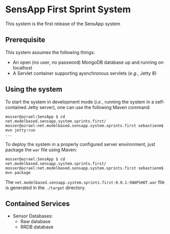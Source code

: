# SensApp First Sprint System

This system is the first release of the SensApp system

## Prerequisite

This system assumes the following things:

  - An open (no user, no password) MongoDB database up and running on localhost
  - A Servlet container supporting aysnchronous servlets (_e.g._, Jetty 8) 

## Using the system

To start the system in development mode (_i.e._, running the system in a self-contained Jetty server), 
one can use the following Maven command:

    mosser@azrael:SensApp $ cd net.modelbased.sensapp.system.sprints.first/
    mosser@azrael:net.modelbased.sensapp.system.sprints.first sebastienm$ mvn jetty:run
    ...

To deploy the system in a properly configured server environment, just package the `war` file using Maven:

    mosser@azrael:SensApp $ cd net.modelbased.sensapp.system.sprints.first/
    mosser@azrael:net.modelbased.sensapp.system.sprints.first sebastienm$ mvn package

The `net.modelbased.sensapp.system.sprints.first-0.0.1-SNAPSHOT.war` file is generated in the `./target` directory.
    
## Contained Services

  - Sensor Databases:
    - Raw database
    - RRDB database
  